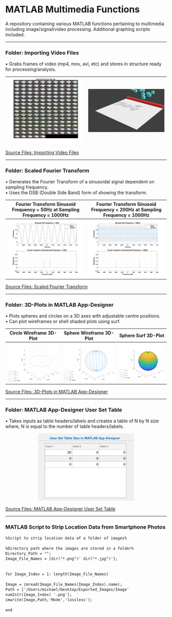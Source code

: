 # MATLAB Multimedia Functions
A repository containing various MATLAB functions pertaining to multimedia including image/signal/video processing. Additional graphing scripts included.

<hr>

### Folder: Importing Video Files
• Grabs frames of video (mp4, mov, avi, etc) and stores in structure ready for processing/analysis.

|<img src="README Images/Import_Video_Frames.png" width = "600">|<img src="README Images/Import_Video_Frames.gif" width = "600">|
|---|---|

[Source Files: Importing Video Files](https://github.com/MichaelTr7/MATLAB-Multimedia-Functions/tree/master/Importing%20Video%20Files)

<hr>

### Folder: Scaled Fourier Transform
• Generates the Fourier Transform of a sinusoidal signal dependent on sampling frequency.
<br/>
• Uses the DSB (Double Side Band) form of showing the transform.


|Fourier Transform Sinusoid Frequency = 50Hz at Sampling Frequency = 1000Hz|Fourier Transform Sinusoid Frequency = 200Hz at Sampling Frequency = 1000Hz|
|--|--|
|<img src="README Images/Scaled_Fourier_Transform.png" width = "600">|<img src="README Images/Scaled_Fourier_Transform_2.png" width = "600">|

[Source Files: Scaled Fourier Transform](https://github.com/MichaelTr7/MATLAB-Multimedia-Functions/tree/master/Scaled%20Fourier%20Transform)

<hr>

### Folder: 3D-Plots in MATLAB App-Designer
• Plots spheres and circles on a 3D axes with adjustable centre positions. <br/>
• Can plot wireframes or shell shaded plots using surf.


|Circle Wireframe 3D-Plot|Sphere Wireframe 3D-Plot|Sphere Surf 3D-Plot|
|--|--|--|
|<img src="README Images/3D_Circle.png" width = "500">|<img src="README Images/3D_Sphere.png" width = "500">|<img src="README Images/3D_Sphere_Surf.png" width = "500">|

[Source Files: 3D-Plots in MATLAB App-Designer](https://github.com/MichaelTr7/MATLAB-Multimedia-Functions/tree/master/3D-Plots%20in%20Matlab%20App-Designer)

<hr>

### Folder: MATLAB App-Designer User Set Table
• Takes inputs as table headers/labels and creates a table of N by N size where, N is equal to the number of table headers/labels. <br/>
<p align = 'center'><img src="README Images/User Size Chosen Table.png" width = "300"></p> 

[Source Files: MATLAB App-Designer User Set Table](https://github.com/MichaelTr7/MATLAB-Multimedia-Functions/tree/master/MATLAB%20App-Designer%20User%20Set%20Table)

<hr>

### MATLAB Script to Strip Location Data from Smartphone Photos

```
%Script to strip location data of a folder of images%

%Directory path where the images are stored in a folder%
Directory_Path = "";
Image_File_Names = [dir("*.png")' dir("*.jpg")'];


for Image_Index = 1: length(Image_File_Names)

Image = imread(Image_File_Names(Image_Index).name);
Path = ['/Users/michael/Desktop/Exported_Images/Image' num2str(Image_Index) '.png'];
imwrite(Image,Path,'Mode','lossless');

end
```



